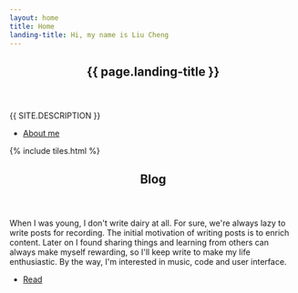 ```yaml
---
layout: home
title: Home
landing-title: Hi, my name is Liu Cheng
---
```


<!-- Banner -->
<section id="banner" class="major">
	<div class="inner">
		<header class="major">
			<h1>{{ page.landing-title }}</h1>
		</header>
		<div class="content">
			<p style="text-transform: uppercase;">{{ site.description }}</p>
			<ul class="actions">
				<li><a href="about.html" class="button next scrolly">About me</a></li>
			</ul>
		</div>
	</div>
</section>

<!-- Main -->
<div id="main">

<!-- One -->
{% include tiles.html %}

<!-- Two -->
<section id="two">
	<div class="inner">
		<header class="major">
			<h2>Blog</h2>
		</header>
		<p>When I was young, I don't write dairy at all. For sure, we're always lazy to write posts for recording. The initial motivation of writing posts is to enrich content. Later on I found sharing things and learning from others can always make myself rewarding, so I'll keep write to make my life enthusiastic. By the way, I'm interested in music, code and user interface.</p>
		<ul class="actions">
			<li><a href="blog.html" class="button next">Read</a></li>
		</ul>
	</div>
</section>

</div>

